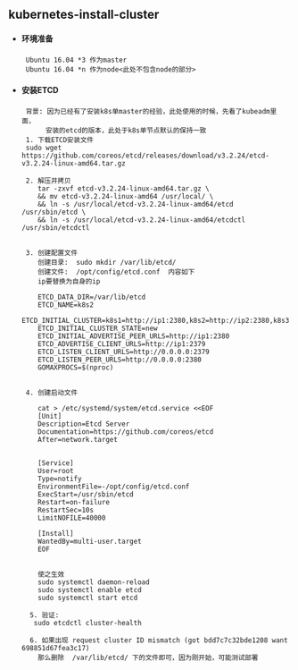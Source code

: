 ## kubernetes-install-cluster

+  #### 环境准备
        Ubuntu 16.04 *3 作为master 
        Ubuntu 16.04 *n 作为node<此处不包含node的部分>

+  #### 安装ETCD
        背景: 因为已经有了安装k8s单master的经验，此处使用的时候，先看了kubeadm里面，
             安装的etcd的版本，此处于k8s单节点默认的保持一致
        1. 下载ETCD安装文件 
        sudo wget https://github.com/coreos/etcd/releases/download/v3.2.24/etcd-v3.2.24-linux-amd64.tar.gz           
        
        2. 解压并拷贝
           tar -zxvf etcd-v3.2.24-linux-amd64.tar.gz \
           && mv etcd-v3.2.24-linux-amd64 /usr/local/ \
           && ln -s /usr/local/etcd-v3.2.24-linux-amd64/etcd /usr/sbin/etcd \
           && ln -s /usr/local/etcd-v3.2.24-linux-amd64/etcdctl /usr/sbin/etcdctl
           
           
        3. 创建配置文件
           创建目录:  sudo mkdir /var/lib/etcd/
           创建文件:  /opt/config/etcd.conf  内容如下
           ip要替换为自身的ip
           
           ETCD_DATA_DIR=/var/lib/etcd
           ETCD_NAME=k8s2
           ETCD_INITIAL_CLUSTER=k8s1=http://ip1:2380,k8s2=http://ip2:2380,k8s3=http://ip3:2380
           ETCD_INITIAL_CLUSTER_STATE=new
           ETCD_INITIAL_ADVERTISE_PEER_URLS=http://ip1:2380
           ETCD_ADVERTISE_CLIENT_URLS=http://ip1:2379
           ETCD_LISTEN_CLIENT_URLS=http://0.0.0.0:2379
           ETCD_LISTEN_PEER_URLS=http://0.0.0.0:2380
           GOMAXPROCS=$(nproc)
           
           
        4. 创建启动文件
    
           cat > /etc/systemd/system/etcd.service <<EOF
           [Unit]
           Description=Etcd Server
           Documentation=https://github.com/coreos/etcd
           After=network.target
           
           
           [Service]
           User=root
           Type=notify
           EnvironmentFile=-/opt/config/etcd.conf
           ExecStart=/usr/sbin/etcd
           Restart=on-failure
           RestartSec=10s
           LimitNOFILE=40000
           
           [Install]
           WantedBy=multi-user.target
           EOF
  
           
           使之生效
           sudo systemctl daemon-reload 
           sudo systemctl enable etcd
           sudo systemctl start etcd   
           
         5. 验证:
          sudo etcdctl cluster-health  
          
         6. 如果出现 request cluster ID mismatch (got bdd7c7c32bde1208 want 698851d67fea3c17) 
           那么删除  /var/lib/etcd/ 下的文件即可，因为刚开始，可能测试部署